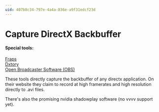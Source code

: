 ```yaml
---
uid: 407b8c34-797e-4a4a-836e-a9f31edcf23d
---
```


# Capture DirectX Backbuffer


#### Special tools:
<a href="http://www.fraps.com/" class="extURL" target="_blank">Fraps</a>  
<a href="http://www.exkode.com/home-en.html" class="extURL" target="_blank">Dxtory</a>  
<a href="http://obsproject.com/" class="extURL" target="_blank">Open Broadcaster Software (OBS)</a>  



These tools directly capture the backbuffer of any directx application. On their website they claim to record at high framerates and high resolution directly to .avi files.  

There's also the promising nvidia shadowplay software (no vvvv support yet).  



